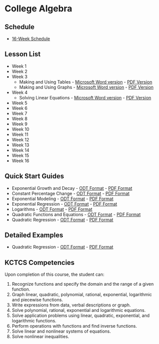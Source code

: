 # College Algebra

## Schedule
* [16-Week Schedule](./college_algebra_16_week.md)

## Lesson List

* Week 1
* Week 2
* Week 3
  * Making and Using Tables - [Microsoft Word version](./making_and_using_tables/making_and_using_tables.docx) - [PDF Version](./making_and_using_tables/making_and_using_tables.pdf)
  * Making and Using Graphs - [Microsoft Word version](./making_and_using_graphs/making_and_using_graphs.docx) - [PDF Version](./making_and_using_graphs/making_and_using_graphs.pdf)
* Week 4
  * Solving Linear Equations - [Microsoft Word version](./solving_linear_equations/solving_linear_equations.docx) - [PDF Version](./solving_linear_equations/solving_linear_equations.pdf)
* Week 5
* Week 6
* Week 7
* Week 8
* Week 9
* Week 10
* Week 11
* Week 12
* Week 13
* Week 14
* Week 15
* Week 16

## Quick Start Guides
* Exponential Growth and Decay - [ODT Format](./exponential_growth_and_decay-quick_start.odt) - [PDF Format](./exponential_growth_and_decay-quick_start.pdf)
* Constant Percentage Change - [ODT Format](./constant_percentage_change-quick_start.odt) - [PDF Format](./constant_percentage_change-quick_start.pdf)
* Exponential Modeling - [ODT Format](./exponential_modeling-quick_start.odt) - [PDF Format](./exponential_modeling-quick_start.pdf)
* Exponential Regression - [ODT Format](./exponential_regression-quick_start.odt) - [PDF Format](./exponential_regression-quick_start.pdf)
* Logarithms - [ODT Format](./logarithms-quick_start.odt) - [PDF Format](./logarithms-quick_start.pdf)
* Quadratic Functions and Equations - [ODT Format](./quadratic_functions_and_equations-quick_start.odt) - [PDF Format](./quadratic_functions_and_equations-quick_start.pdf)
* Quadratic Regression - [ODT Format](./quadratic_regression-quick_start.odt) - [PDF Format](./quadratic_regression-quick_start.pdf)

## Detailed Examples
* Quadratic Regression - [ODT Format](./quadratic_regression-detailed_example.odt) - [PDF Format](./quadratic_regression-detailed_example.pdf)

## KCTCS Competencies

Upon completion of this course, the student can:
1.	Recognize functions and specify the domain and the range of a given function.
2.	Graph linear, quadratic, polynomial, rational, exponential, logarithmic and piecewise functions.
3.	Write expressions from data, verbal descriptions or graph.
4.	Solve polynomial, rational, exponential and logarithmic equations.
5.	Solve application problems using linear, quadratic, exponential, and logarithmic functions.
6.	Perform operations with functions and find inverse functions.
7.	Solve linear and nonlinear systems of equations.
8.	Solve nonlinear inequalities.
